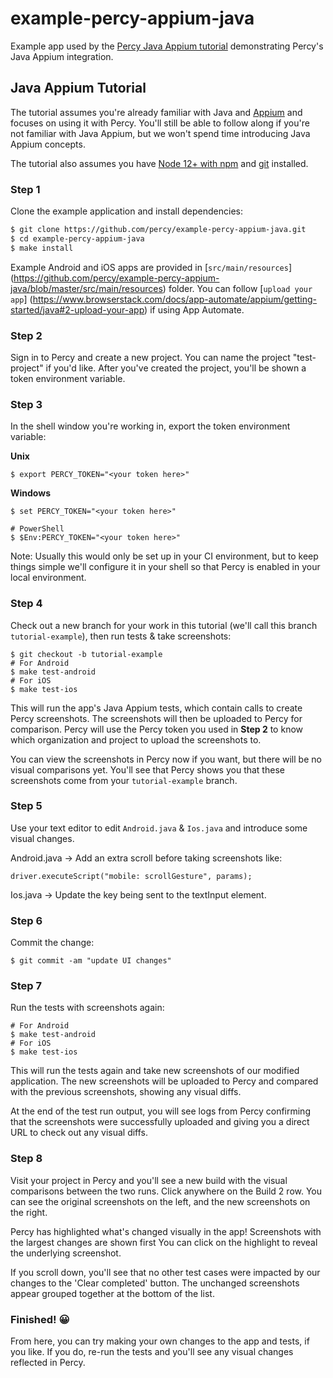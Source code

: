 # example-percy-appium-java
Example app used by the [Percy Java Appium tutorial](https://docs.percy.io/docs/java-appium-testing-tutorial) demonstrating Percy's Java Appium integration.

## Java Appium Tutorial

The tutorial assumes you're already familiar with Java and
[Appium](https://appium.io/) and focuses on using it with Percy. You'll still
be able to follow along if you're not familiar with Java Appium, but we won't
spend time introducing Java Appium concepts.


The tutorial also assumes you have [Node 12+ with
npm](https://nodejs.org/en/download/) and
[git](https://git-scm.com/book/en/v2/Getting-Started-Installing-Git) installed.

### Step 1

Clone the example application and install dependencies:

```bash
$ git clone https://github.com/percy/example-percy-appium-java.git
$ cd example-percy-appium-java
$ make install
```

Example Android and iOS apps are provided in [`src/main/resources`] (https://github.com/percy/example-percy-appium-java/blob/master/src/main/resources) folder. You can follow [`upload your app`] (https://www.browserstack.com/docs/app-automate/appium/getting-started/java#2-upload-your-app) if using App Automate.

### Step 2

Sign in to Percy and create a new project. You can name the project "test-project" if you'd like. After
you've created the project, you'll be shown a token environment variable.

### Step 3

In the shell window you're working in, export the token environment variable:

**Unix**

``` shell
$ export PERCY_TOKEN="<your token here>"
```

**Windows**

``` shell
$ set PERCY_TOKEN="<your token here>"

# PowerShell
$ $Env:PERCY_TOKEN="<your token here>"
```

Note: Usually this would only be set up in your CI environment, but to keep things simple we'll
configure it in your shell so that Percy is enabled in your local environment.

### Step 4

Check out a new branch for your work in this tutorial (we'll call this branch
`tutorial-example`), then run tests & take screenshots:

``` shell
$ git checkout -b tutorial-example
# For Android
$ make test-android
# For iOS
$ make test-ios
```

This will run the app's Java Appium tests, which contain calls to create Percy screenshots. The screenshots
will then be uploaded to Percy for comparison. Percy will use the Percy token you used in **Step 2**
to know which organization and project to upload the screenshots to.

You can view the screenshots in Percy now if you want, but there will be no visual comparisons
yet. You'll see that Percy shows you that these screenshots come from your `tutorial-example` branch.

### Step 5

Use your text editor to edit `Android.java` & `Ios.java` and introduce some visual changes.

Android.java -> Add an extra scroll before taking screenshots like:

``` shell
driver.executeScript("mobile: scrollGesture", params);
```

Ios.java -> Update the key being sent to the textInput element.


### Step 6

Commit the change:

``` shell
$ git commit -am "update UI changes"
```

### Step 7

Run the tests with screenshots again:

``` shell
# For Android
$ make test-android
# For iOS
$ make test-ios
```

This will run the tests again and take new screenshots of our modified application. The new screenshots
will be uploaded to Percy and compared with the previous screenshots, showing any visual diffs.

At the end of the test run output, you will see logs from Percy confirming that the screenshots were
successfully uploaded and giving you a direct URL to check out any visual diffs.

### Step 8

Visit your project in Percy and you'll see a new build with the visual comparisons between the two
runs. Click anywhere on the Build 2 row. You can see the original screenshots on the left, and the new
screenshots on the right.

Percy has highlighted what's changed visually in the app! Screenshots with the largest changes are
shown first You can click on the highlight to reveal the underlying screenshot.

If you scroll down, you'll see that no other test cases were impacted by our changes to the 'Clear
completed' button. The unchanged screenshots appear grouped together at the bottom of the list.

### Finished! 😀

From here, you can try making your own changes to the app and tests, if you like. If you do, re-run
the tests and you'll see any visual changes reflected in Percy.
